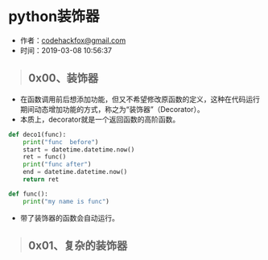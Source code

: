 # python装饰器

- 作者：codehackfox@gmail.com
- 时间：2019-03-08 10:56:37


>## 0x00、装饰器

- 在函数调用前后想添加功能，但又不希望修改原函数的定义，这种在代码运行期间动态增加功能的方式，称之为“装饰器”（Decorator）。
- 本质上，decorator就是一个返回函数的高阶函数。

```python
def deco1(func):
    print("func  before")
    start = datetime.datetime.now()
    ret = func()
    print("func after")
    end = datetime.datetime.now()
    return ret

def func():
    print("my name is func")
```

- 带了装饰器的函数会自动运行。

>## 0x01、复杂的装饰器

